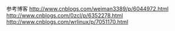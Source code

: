 参考博客
http://www.cnblogs.com/weiman3389/p/6044972.html
http://www.cnblogs.com/0zcl/p/6352278.html
http://www.cnblogs.com/wrlinux/p/7051170.html
